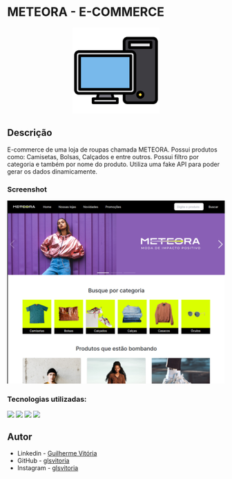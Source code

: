 # METEORA - E-COMMERCE

<p align="center">
  <img src="./public/computer.png" width="200px" height="200px"/></p>
<p align="center">

## Descrição

E-commerce de uma loja de roupas chamada METEORA. Possui produtos como: Camisetas, Bolsas, Calçados e entre outros. Possui filtro por categoria e também por nome do produto. Utiliza uma fake API para poder gerar os dados dinamicamente.

### Screenshot

![](./public/Home.png)

### Tecnologias utilizadas:

[<img src="https://img.shields.io/badge/React-61DAFB.svg?style=for-the-badge&logo=React&logoColor=black" />](https://github.com/glsvitoria)
[<img src="https://img.shields.io/badge/TypeScript-3178C6.svg?style=for-the-badge&logo=TypeScript&logoColor=white" />](https://github.com/glsvitoria)
[<img src="https://img.shields.io/badge/Tailwind%20CSS-06B6D4.svg?style=for-the-badge&logo=Tailwind-CSS&logoColor=white" />](https://github.com/glsvitoria)
[<img src="https://img.shields.io/badge/Swiper-6332F6.svg?style=for-the-badge&logo=Swiper&logoColor=white" />](https://github.com/glsvitoria)

## Autor

- Linkedin - [Guilherme Vitória](https://www.linkedin.com/in/glsvitoria/)
- GitHub - [glsvitoria](https://github.com/glsvitoria)
- Instagram - [glsvitoria](https://www.instagram.com/glsvitoria/)
